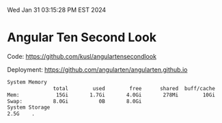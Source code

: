 Wed Jan 31 03:15:28 PM EST 2024

# Angular Ten Second Look

Code: https://github.com/kusl/angulartensecondlook

Deployment: https://github.com/angularten/angularten.github.io

```bash
System Memory
               total        used        free      shared  buff/cache   available
Mem:            15Gi       1.7Gi       4.0Gi       278Mi        10Gi        13Gi
Swap:          8.0Gi          0B       8.0Gi
System Storage
2.5G	.
```
